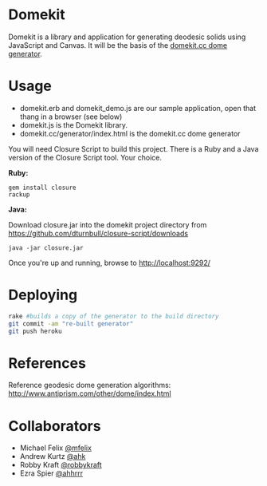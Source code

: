 # Domekit

Domekit is a library and application for generating deodesic solids using JavaScript and Canvas. It will be the basis of the [domekit.cc dome generator](http://domekit.cc/generator/).

# Usage

* domekit.erb and domekit_demo.js are our sample application, open that thang in a browser (see below)
* domekit.js is the Domekit library.
* domekit.cc/generator/index.html is the domekit.cc dome generator

You will need Closure Script to build this project. There is a Ruby
and a Java version of the Closure Script tool. Your choice.

**Ruby:**

    gem install closure
    rackup

**Java:**

Download closure.jar into the domekit project directory from <https://github.com/dturnbull/closure-script/downloads>

    java -jar closure.jar

Once you're up and running, browse to <http://localhost:9292/>

# Deploying

```bash
rake #builds a copy of the generator to the build directory
git commit -am "re-built generator"
git push heroku
```

# References

Reference geodesic dome generation algorithms: <http://www.antiprism.com/other/dome/index.html>

# Collaborators

* Michael Felix [@mfelix](https://github.com/mfelix)
* Andrew Kurtz [@ahk](https://github.com/ahk)
* Robby Kraft [@robbykraft](https://github.com/robbykraft)
* Ezra Spier [@ahhrrr](https://github.com/ahhrrr)
